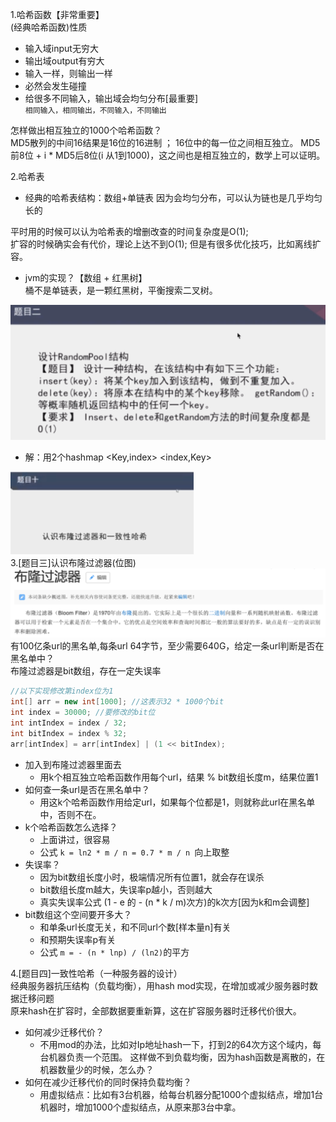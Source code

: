 1.哈希函数【非常重要】  
(经典哈希函数)性质  
- 输入域input无穷大
- 输出域output有穷大
- 输入一样，则输出一样 
- 必然会发生碰撞
- 给很多不同输入，输出域会均匀分布[最重要]  
``相同输入，相同输出，不同输入，不同输出``

怎样做出相互独立的1000个哈希函数？  
MD5散列的中间16结果是16位的16进制 ；
16位中的每一位之间相互独立。
MD5前8位 + i * MD5后8位(i 从1到1000)，这之间也是相互独立的，数学上可以证明。  

2.哈希表  
- 经典的哈希表结构：数组+单链表
因为会均匀分布，可以认为链也是几乎均匀长的


平时用的时候可以认为哈希表的增删改查的时间复杂度是O(1);  
扩容的时候确实会有代价，理论上达不到O(1);
但是有很多优化技巧，比如离线扩容。  

- jvm的实现？【数组 + 红黑树】  
桶不是单链表，是一颗红黑树，平衡搜索二叉树。

![](.day06_images/problem2.png)  
- 解：用2个hashmap <Key,index>  <index,Key>  

![](.day06_images/5b788826.png)   
3.[题目三]认识布隆过滤器(位图)  
![](.day06_images/bloomFilter.png)  
有100亿条url的黑名单,每条url 64字节，至少需要640G，给定一条url判断是否在黑名单中？  
布隆过滤器是bit数组，存在一定失误率  
```java
//以下实现修改第index位为1
int[] arr = new int[1000]; //这表示32 * 1000个bit
int index = 30000; //要修改的bit位
int intIndex = index / 32;
int bitIndex = index % 32;
arr[intIndex] = arr[intIndex] | (1 << bitIndex);
```
- 加入到布隆过滤器里面去
    - 用k个相互独立哈希函数作用每个url，结果 % bit数组长度m，结果位置1
- 如何查一条url是否在黑名单中？
    - 用这k个哈希函数作用给定url，如果每个位都是1，则就称此url在黑名单中，否则不在。
- k个哈希函数怎么选择？
    - 上面讲过，很容易
    - 公式 `k = ln2 * m / n = 0.7 * m / n `向上取整
- 失误率？
    - 因为bit数组长度小时，极端情况所有位置1，就会存在误杀
    - bit数组长度m越大，失误率p越小，否则越大
    - 真实失误率公式 (1 - e 的 - (n * k / m)次方)的k次方[因为k和m会调整]
- bit数组这个空间要开多大？
    - 和单条url长度无关，和不同url个数[样本量n]有关
    - 和预期失误率p有关
    - 公式 `m = - (n * lnp) / (ln2)`的平方
      
4.[题目四]一致性哈希（一种服务器的设计）   
经典服务器抗压结构（负载均衡），用hash mod实现，在增加或减少服务器时数据迁移问题  
原来hash在扩容时，全部数据要重新算，这在扩容服务器时迁移代价很大。

- 如何减少迁移代价？
    - 不用mod的办法，比如对Ip地址hash一下，打到2的64次方这个域内，每台机器负责一个范围。
    这样做不到负载均衡，因为hash函数是离散的，在机器数量少的时候，怎么办？
- 如何在减少迁移代价的同时保持负载均衡？
    - 用虚拟结点：比如有3台机器，给每台机器分配1000个虚拟结点，增加1台机器时，增加1000个虚拟结点，从原来那3台中拿。
 
